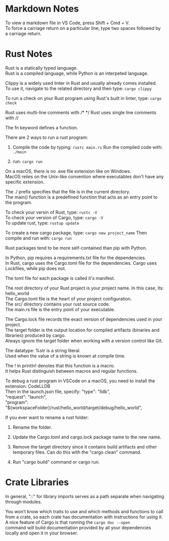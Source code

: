 # **Markdown Notes**

To view a markdown file in VS Code, press Shift + Cmd + V.  
To force a carriage return on a particular line, type two spaces followed by a carriage return.

# **Rust Notes**

Rust is a statically typed language.  
Rust is a compiled language, while Python is an interpeted language.

Clippy is a widely used linter in Rust and usually already comes installed.  
To use it, navigate to the related directory and then type: `cargo clippy`

To run a check on your Rust program using Rust's built in linter, type: `cargo check`

Rust uses multi-line comments with /* */
Rust uses single line comments with //

The fn keyword defines a function.

There are 2 ways to run a rust program:
1) Compile the code by typing: `rustc main.rs`
Run the compiled code with: `./main`

2) run: `cargo run`

On a macOS, there is no .exe file extension like on Windows.  
MacOS relies on the Unix-like convention where executables don't have any specific extension.

The ./ prefix specifies that the file is in the current directory.  
The main() function is a predefined function that acts as an entry point to the program.

To check your versin of Rust, type: `rustc -V`  
To check your version of Cargo, type: `cargo -V`  
To update rust, type: `rustup update`

To create a new cargo package, type: `cargo new project_name`
Then compile and run with: `cargo run`

Rust packages tend to be more self-contained than pip with Python.

In Python, pip requires a requirements.txt file for the dependencies.  
In Rust, cargo uses the Cargo.toml file for the dependencies. Cargo uses Lockfiles, while pip does not.

The toml file for each package is called it's manifest.

The root directory of your Rust project is your project name. In this case, its: hello_world  
The Cargo.toml file is the heart of your project configuration.  
The src/ directory contains your rust source code.  
The main.rs file is the entry point of your executable.

The Cargo.lock file records the exact version of dependencies used in your project.  
The target folder is the output location for compiled artifacts (binaries and libraries) produced by cargo.  
Always ignore the target folder when working with a version control like Git.

The datatype: %str is a string literal.  
Used when the value of a string is known at compile time.

The ! in println! denotes that this function is a macro.  
It helps Rust distinguish between macros and regular functions.

To debug a rust program in VSCode on a macOS, you need to install the extension: CodeLLDB  
Then in the launch.json file, specify:
"type": "lldb",  
"request": "launch",  
"program": "${workspaceFolder}/rust/hello_world/target/debug/hello_world",

If you ever want to rename a rust folder:
1) Rename the folder.
2) Update the Cargo.toml and cargo.lock package name to the new name.
3) Remove the target directory since it contains build artifacts and other temporary files.
Can do this with the "cargo clean" command.

4) Run "cargo build" command or cargo run.

# **Crate Libraries**
In general, "::" for library imports serves as a path separate when navigating through modules.

You won’t know which traits to use and which methods and functions to call from a crate, so each crate has documentation with instructions for using it.  
A nice feature of Cargo is that running the `cargo doc --open`  
command will build documentation provided by all your dependencies locally and open it in your browser.